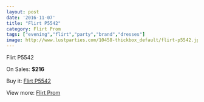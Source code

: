```yaml
---
layout: post
date: '2016-11-07'
title: "Flirt P5542"
category: Flirt Prom
tags: ["evening","flirt","party","brand","dresses"]
image: http://www.lustparties.com/10458-thickbox_default/flirt-p5542.jpg
---
```

Flirt P5542

On Sales: **$216**
<a href="https://www.lustparties.com/en/flirt-prom/3545-flirt-p5542.html"><amp-img layout="responsive" width="600" height="600" src="//www.lustparties.com/10458-thickbox_default/flirt-p5542.jpg" alt="Flirt P5542 0" /></a>
<a href="https://www.lustparties.com/en/flirt-prom/3545-flirt-p5542.html"><amp-img layout="responsive" width="600" height="600" src="//www.lustparties.com/10459-thickbox_default/flirt-p5542.jpg" alt="Flirt P5542 1" /></a>
<a href="https://www.lustparties.com/en/flirt-prom/3545-flirt-p5542.html"><amp-img layout="responsive" width="600" height="600" src="//www.lustparties.com/10460-thickbox_default/flirt-p5542.jpg" alt="Flirt P5542 2" /></a>
<a href="https://www.lustparties.com/en/flirt-prom/3545-flirt-p5542.html"><amp-img layout="responsive" width="600" height="600" src="//www.lustparties.com/10461-thickbox_default/flirt-p5542.jpg" alt="Flirt P5542 3" /></a>

Buy it: [Flirt P5542](https://www.lustparties.com/en/flirt-prom/3545-flirt-p5542.html "Flirt P5542")

View more: [Flirt Prom](https://www.lustparties.com/en/13-flirt-prom "Flirt Prom")